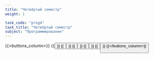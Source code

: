 ```yaml
---
title: "Четвёртый семестр"
weight: 1

task_code: "prog4"
task_title: "Четвёртый семестр"
subject: "Программирование"
---
```

{{<buttons_column>}}
    {{<button text="Лабораторные работы 1-2" link="https://replit.com/@DanilaIsaichev/PROG4-Lab1-2">}}
    {{<button text="Лабораторные работы 3" link="/prog/4-sem/ИсайчевДО_ИВТ(2)_пг3_ПРОГ4_Лабораторная_работа_3.pdf">}}
    {{<button text="Лабораторные работы 5-6" link="https://replit.com/@DanilaIsaichev/PROG4-Lab5-6">}}
    {{<button text="Лабораторная работа 7" link="https://replit.com/@DanilaIsaichev/PROG4-Lab7">}}
    {{<button text="Лабораторная работа 8" link="https://replit.com/@DanilaIsaichev/PROG4-Lab8">}}
{{</buttons_column>}}
